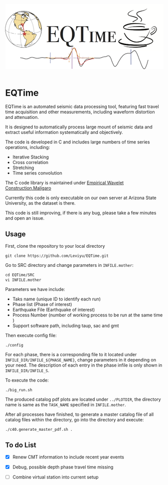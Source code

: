 <div align="center">
  <img src="https://github.com/Leviyu/EQTime/blob/master/image/header.png"><br><br>
</div>


# EQTime
EQTime is an automated seismic data processing tool, featuring fast travel time 
acquisition and other measurements, including waveform distortion and attenuation. 

It is designed to automatically process large mount of seismic data and extract 
useful information systematically and objectively.

The code is developed in C and includes large numbers of time series operations,
	including:
* Iterative Stacking
* Cross correlation
* Stretching
* Time series convolution

The C code library is maintained under [Empirical Wavelet Construction,Maligaro](https://github.com/Leviyu/Maligaro)


Currently this code is only executable on our own server at Arizona State University, as the dataset is there. 

This code is still improving, if there is any bug, please take a few minutes and open an issue.

## Usage

First, clone the repository to your local directory
```shell
git clone https://github.com/Leviyu/EQTime.git
```

Go to SRC directory and change parameters in `INFILE.mother`:
```shell
cd EQTime/SRC
vi INFILE.mother
```
Parameters we have include:
* Taks name (unique ID to identify each run)
* Phase list (Phase of interest)
* Earthquake File (Earthquake of interest)
* Process Number (number of working process to be run at the same time )
* Support software path, including taup, sac and gmt

Then execute config file:
```shell
./config
```

For each phase, there is a corresponding file to it located under `INFILE_DIR/INFILE_${PHASE_NAME}`, change parameters in it depending on your need.
The description of each entry in the phase infile is only shown in `INFILE_DIR/INFILE_S`.

To execute the code:
```shell
./big_run.sh
```

The produced catalog pdf plots are located under `../PLOTDIR`, the directory name is same as the `TASK_NAME` specified in `INFILE.mother`.


After all processes have finished, to generate a master catalog file of all catalog files within the directory, go into the directory and execute:
```shell
./c40.generate_master_pdf.sh .
```

## To do List
- [x] Renew CMT information to include recent year events
- [x] Debug, possible depth phase travel time missing
- [ ] Combine virtual station into current setup
 

